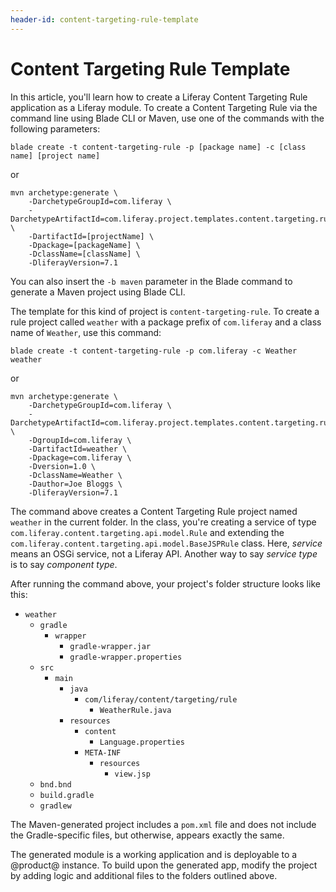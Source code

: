 ```yaml
---
header-id: content-targeting-rule-template
---
```


# Content Targeting Rule Template

In this article, you'll learn how to create a Liferay Content Targeting Rule
application as a Liferay module. To create a Content Targeting Rule via the
command line using Blade CLI or Maven, use one of the commands with the
following parameters:

    blade create -t content-targeting-rule -p [package name] -c [class name] [project name]

or

    mvn archetype:generate \
        -DarchetypeGroupId=com.liferay \
        -DarchetypeArtifactId=com.liferay.project.templates.content.targeting.rule \
        -DartifactId=[projectName] \
        -Dpackage=[packageName] \
        -DclassName=[className] \
        -DliferayVersion=7.1

You can also insert the `-b maven` parameter in the Blade command to generate a
Maven project using Blade CLI.

The template for this kind of project is `content-targeting-rule`. To create a
rule project called `weather` with a package prefix of `com.liferay` and a class
name of `Weather`, use this command: 

    blade create -t content-targeting-rule -p com.liferay -c Weather weather

or

    mvn archetype:generate \
        -DarchetypeGroupId=com.liferay \
        -DarchetypeArtifactId=com.liferay.project.templates.content.targeting.rule \
        -DgroupId=com.liferay \
        -DartifactId=weather \
        -Dpackage=com.liferay \
        -Dversion=1.0 \
        -DclassName=Weather \
        -Dauthor=Joe Bloggs \
        -DliferayVersion=7.1

The command above creates a Content Targeting Rule project named `weather` in
the current folder.  In the class, you're creating a service of
type `com.liferay.content.targeting.api.model.Rule` and extending the
`com.liferay.content.targeting.api.model.BaseJSPRule` class. Here, *service*
means an OSGi service, not a Liferay API. Another way to say *service type* is
to say *component type*.

After running the command above, your project's folder structure looks like
this:

- `weather`
    - `gradle`
        - `wrapper`
            - `gradle-wrapper.jar`
            - `gradle-wrapper.properties`
    - `src`
        - `main`
            - `java`
                - `com/liferay/content/targeting/rule`
                    - `WeatherRule.java`
            - `resources`
                - `content`
                    - `Language.properties`
                - `META-INF`
                    - `resources`
                        - `view.jsp`
    - `bnd.bnd`
    - `build.gradle`
    - `gradlew`

The Maven-generated project includes a `pom.xml` file and does not include the
Gradle-specific files, but otherwise, appears exactly the same.

The generated module is a working application and is deployable to a @product@
instance. To build upon the generated app, modify the project by adding logic
and additional files to the folders outlined above.
